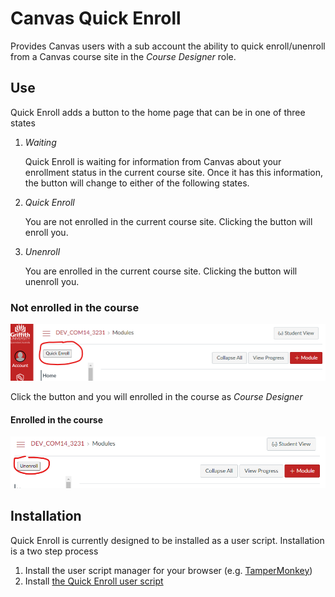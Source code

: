 # Canvas Quick Enroll

Provides Canvas users with a sub account the ability to quick enroll/unenroll from a Canvas course site in the _Course Designer_ role.



## Use

Quick Enroll adds a button to the home page that can be in one of three states

1. _Waiting_

    Quick Enroll is waiting for information from Canvas about your enrollment status in the current course site. Once it has this information, the button will change to either of the following states.

2. _Quick Enroll_

    You are not enrolled in the current course site. Clicking the button will enroll you.

3. _Unenroll_

    You are enrolled in the current course site. Clicking the button will unenroll you.
    
### Not enrolled in the course

![](pics/quickEnroll.png)  

Click the button and you will enrolled in the course as _Course Designer_

#### Enrolled in the course

![](pics/unEnroll.png)  

## Installation

Quick Enroll is currently designed to be installed as a user script. Installation is a two step process

1. Install the user script manager for your browser (e.g. [TamperMonkey](https://www.tampermonkey.net/))
2. Install [the Quick Enroll user script](public/canvas-quick-enroll.user.js)